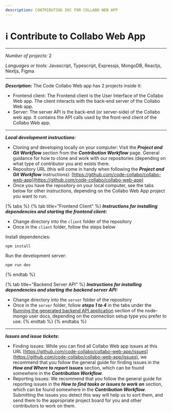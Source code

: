 ```yaml
---
description: CONTRIBUTING DOC FOR COLLABO WEB APP
---
```


# ℹ Contribute to Collabo Web App

***

_Number of projects:_ 2

_Languages or tools:_ Javascript, Typescript, Expressjs, MongoDB, Reactjs, Nextjs, Figma

***

_**Description:**_ The Code Collabo Web app has 2 projects inside it:

* Frontend client: The Frontend client is the User Interface of the Collabo Web app. The client interacts with the back-end server of the Collabo Web app.
* Server: The server API is the back-end (or server-side) of the Collabo web app. It contains the API calls used by the front-end client of the Collabo Web app.

***

_**Local development instructions:**_

* Cloning and developing locally on your computer: Visit the _**Project and Git Workflow**_ section from the _**Contribution Workflow**_ page. General guidance for how to clone and work with our repositories (depending on what type of contributor you are) exists there.
* Repository URL (this will come in handy when following the _**Project and Git Workflow**_ instructions): [https://github.com/code-collabo/collabo-web-app](https://github.com/code-collabo/collabo-web-app)
* Once you have the repository on your local computer, see the tabs below for other instructions, depending on the Collabo Web App project you want to run.

{% tabs %}
{% tab title="Frontend Client" %}
_**Instructions for installing dependencies and starting the frontend client:**_

* Change directory into the `client` folder of the repository
* Once in the `client` folder, follow the steps below

Install dependencies:

```
npm install
```

Run the development server:

```
npm run dev
```
{% endtab %}

{% tab title="Backend Server API" %}
_**Instructions for installing dependencies and starting the backend server API:**_

* Change directory into the `server` folder of the repository
* Once in the `server` folder, follow _**steps 1 to 4**_ in the tabs under the [Running the generated backend API application](https://code-collabo.gitbook.io/node-mongo-user/node-mongo-user-docs/readme#running-the-generated-backend-api-application) section of the node-mongo user docs, depending on the connection setup type you prefer to use.
{% endtab %}
{% endtabs %}

***

_**Issues and issue tickets:**_

* Finding issues: While you can find all Collabo Web app issues at this URL [https://github.com/code-collabo/collabo-web-app/issues](https://github.com/code-collabo/collabo-web-app/issues), we recommend that you follow the general guide for finding issues in the _**How and Where to report issues**_ section, which can be found somewhere in the _**Contribution Workflow**_.
* Reporting issues: We recommend that you follow the general guide for reporting issues in the _**How to find tasks or issues to work on**_ section, which can be found somewhere in the _**Contribution Workflow**_. Submitting the issues you detect this way will help us to sort them, and send them to the appropriate project board for you and other contributors to work on them.
